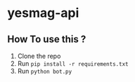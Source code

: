 # yesmag-api
 
## How To use this ?
1. Clone the repo
3. Run `pip install -r requirements.txt`
3. Run `python bot.py`